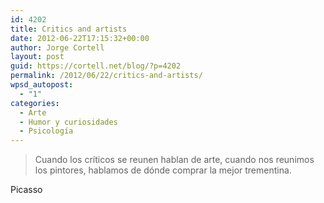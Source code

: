 ```yaml
---
id: 4202
title: Critics and artists
date: 2012-06-22T17:15:32+00:00
author: Jorge Cortell
layout: post
guid: https://cortell.net/blog/?p=4202
permalink: /2012/06/22/critics-and-artists/
wpsd_autopost:
  - "1"
categories:
  - Arte
  - Humor y curiosidades
  - Psicología
---
```

> Cuando los críticos se reunen hablan de arte, cuando nos reunimos los pintores, hablamos de dónde comprar la mejor trementina.

Picasso
